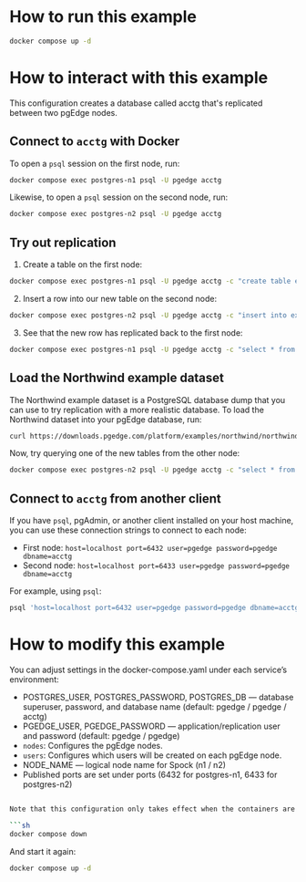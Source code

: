 # How to run this example

```sh
docker compose up -d
```

# How to interact with this example

This configuration creates a database called acctg that's replicated between two pgEdge nodes.

## Connect to `acctg` with Docker

To open a `psql` session on the first node, run:
```sh
docker compose exec postgres-n1 psql -U pgedge acctg
```

Likewise, to open a `psql` session on the second node, run:
```sh
docker compose exec postgres-n2 psql -U pgedge acctg
```

## Try out replication

1. Create a table on the first node:
```sh
docker compose exec postgres-n1 psql -U pgedge acctg -c "create table example (id int primary key, data text);"
```
2. Insert a row into our new table on the second node:
```sh
docker compose exec postgres-n2 psql -U pgedge acctg -c "insert into example (id, data) values (1, 'Hello, pgEdge!');"
```
3. See that the new row has replicated back to the first node:
```sh
docker compose exec postgres-n1 psql -U pgedge acctg -c "select * from example;"
```

## Load the Northwind example dataset

The Northwind example dataset is a PostgreSQL database dump that you can use to try replication with a more realistic database.  To load the Northwind dataset into your pgEdge database, run:

```sh
curl https://downloads.pgedge.com/platform/examples/northwind/northwind.sql | docker compose exec -T postgres-n1 psql -U pgedge acctg
```

Now, try querying one of the new tables from the other node:

```sh
docker compose exec postgres-n2 psql -U pgedge acctg -c "select * from northwind.shippers"
```

## Connect to `acctg` from another client

If you have `psql`, pgAdmin, or another client installed on your host machine, you can use these connection strings to connect to each node:

- First node: `host=localhost port=6432 user=pgedge password=pgedge dbname=acctg`
- Second node: `host=localhost port=6433 user=pgedge password=pgedge dbname=acctg`

For example, using `psql`:

```sh
psql 'host=localhost port=6432 user=pgedge password=pgedge dbname=acctg'
```

# How to modify this example

You can adjust settings in the docker-compose.yaml under each service’s environment:

- POSTGRES_USER, POSTGRES_PASSWORD, POSTGRES_DB — database superuser, password, and database name (default: pgedge / pgedge / acctg)
- PGEDGE_USER, PGEDGE_PASSWORD — application/replication user and password (default: pgedge / pgedge)
- `nodes`: Configures the pgEdge nodes.
- `users`: Configures which users will be created on each pgEdge node.
- NODE_NAME — logical node name for Spock (n1 / n2)
- Published ports are set under ports (6432 for postgres-n1, 6433 for postgres-n2)
```sh

Note that this configuration only takes effect when the containers are first created. To recreate the database with a new configuration, stop the running example:

```sh
docker compose down
```

And start it again:

```sh
docker compose up -d
```